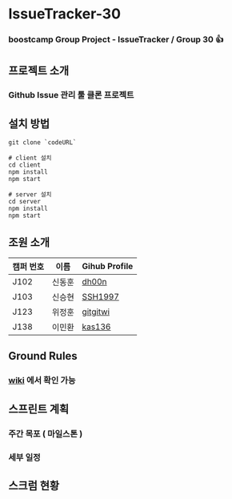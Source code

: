 # IssueTracker-30
### boostcamp Group Project - IssueTracker / Group 30 👍 <br>

## 프로젝트 소개
### Github Issue 관리 툴 클론 프로젝트

## 설치 방법
```
git clone `codeURL`

# client 설치
cd client
npm install
npm start

# server 설치
cd server
npm install
npm start
```

## 조원 소개
|캠퍼 번호|이름|Gihub Profile|
|---|---|---|
|J102|신동훈|[dh00n](https://github.com/dh00n)|
|J103|신승현|[SSH1997](https://github.com/SSH1997)|
|J123|위정훈|[gitgitwi](https://github.com/gitgitWi)|
|J138|이민환|[kas136](https://github.com/kas136)|

## Ground Rules
### [wiki](https://github.com/boostcamp-2020/IssueTracker-30/wiki/Group-30---Ground-Rules) 에서 확인 가능

## 스프린트 계획
### 주간 목포 ( 마일스톤 )
### 세부 일정

## 스크럼 현황

